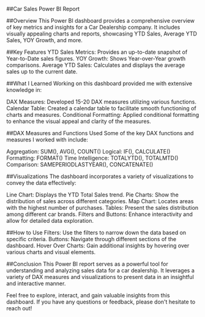 ##Car Sales Power BI Report

##Overview
This Power BI dashboard provides a comprehensive overview of key metrics and insights for a Car Dealership company. It includes visually appealing charts and reports, showcasing YTD Sales, Average YTD Sales, YOY Growth, and more.

##Key Features
YTD Sales Metrics: Provides an up-to-date snapshot of Year-to-Date sales figures.
YOY Growth: Shows Year-over-Year growth comparisons.
Average YTD Sales: Calculates and displays the average sales up to the current date.

##What I Learned
Working on this dashboard provided me with extensive knowledge in:

DAX Measures: Developed 15-20 DAX measures utilizing various functions.
Calendar Table: Created a calendar table to facilitate smooth functioning of charts and measures.
Conditional Formatting: Applied conditional formatting to enhance the visual appeal and clarity of the measures.

##DAX Measures and Functions Used
Some of the key DAX functions and measures I worked with include:

Aggregation: SUM(), AVG(), COUNT()
Logical: IF(), CALCULATE()
Formatting: FORMAT()
Time Intelligence: TOTALYTD(), TOTALMTD()
Comparison: SAMEPERIODLASTYEAR(), CONCATENATE()

##Visualizations
The dashboard incorporates a variety of visualizations to convey the data effectively:

Line Chart: Displays the YTD Total Sales trend.
Pie Charts: Show the distribution of sales across different categories.
Map Chart: Locates areas with the highest number of purchases.
Tables: Present the sales distribution among different car brands.
Filters and Buttons: Enhance interactivity and allow for detailed data exploration.

##How to Use
Filters: Use the filters to narrow down the data based on specific criteria.
Buttons: Navigate through different sections of the dashboard.
Hover Over Charts: Gain additional insights by hovering over various charts and visual elements.

##Conclusion
This Power BI report serves as a powerful tool for understanding and analyzing sales data for a car dealership. It leverages a variety of DAX measures and visualizations to present data in an insightful and interactive manner.

Feel free to explore, interact, and gain valuable insights from this dashboard. If you have any questions or feedback, please don't hesitate to reach out!

